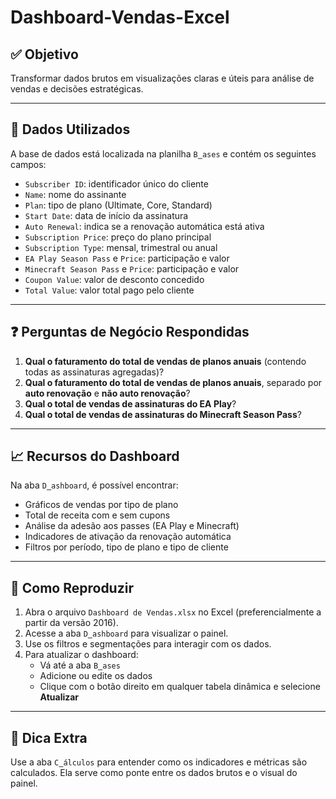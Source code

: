 # Dashboard-Vendas-Excel
## ✅ Objetivo

Transformar dados brutos em visualizações claras e úteis para análise de vendas e decisões estratégicas.

---

## 📂 Dados Utilizados

A base de dados está localizada na planilha `B̳ases` e contém os seguintes campos:

- `Subscriber ID`: identificador único do cliente
- `Name`: nome do assinante
- `Plan`: tipo de plano (Ultimate, Core, Standard)
- `Start Date`: data de início da assinatura
- `Auto Renewal`: indica se a renovação automática está ativa
- `Subscription Price`: preço do plano principal
- `Subscription Type`: mensal, trimestral ou anual
- `EA Play Season Pass` e `Price`: participação e valor
- `Minecraft Season Pass` e `Price`: participação e valor
- `Coupon Value`: valor de desconto concedido
- `Total Value`: valor total pago pelo cliente

---

## ❓ Perguntas de Negócio Respondidas

1. **Qual o faturamento do total de vendas de planos anuais** (contendo todas as assinaturas agregadas)?
2. **Qual o faturamento do total de vendas de planos anuais**, separado por **auto renovação** e **não auto renovação**?
3. **Qual o total de vendas de assinaturas do EA Play**?
4. **Qual o total de vendas de assinaturas do Minecraft Season Pass**?

---

## 📈 Recursos do Dashboard

Na aba `D̳ashboard`, é possível encontrar:

- Gráficos de vendas por tipo de plano
- Total de receita com e sem cupons
- Análise da adesão aos passes (EA Play e Minecraft)
- Indicadores de ativação da renovação automática
- Filtros por período, tipo de plano e tipo de cliente

---

## 🔁 Como Reproduzir

1. Abra o arquivo `Dashboard de Vendas.xlsx` no Excel (preferencialmente a partir da versão 2016).
2. Acesse a aba `D̳ashboard` para visualizar o painel.
3. Use os filtros e segmentações para interagir com os dados.
4. Para atualizar o dashboard:
   - Vá até a aba `B̳ases`
   - Adicione ou edite os dados
   - Clique com o botão direito em qualquer tabela dinâmica e selecione **Atualizar**

---

## 🧠 Dica Extra

Use a aba `C̳álculos` para entender como os indicadores e métricas são calculados. Ela serve como ponte entre os dados brutos e o visual do painel.

